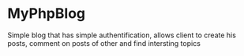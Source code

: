 # MyPhpBlog
Simple blog that has simple authentification, allows client to create his posts, comment on posts of other and find intersting topics
